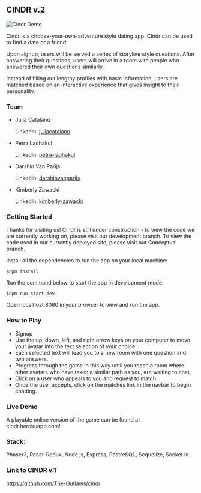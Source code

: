 ## CINDR v.2

<!-- ![](https://media.giphy.com/media/VCmlHaWSMBLH9pysgD/giphy.gif) -->

![Cindr Demo](/public/Cindr.gif)

Cindr is a choose-your-own-adventure style dating app. Cindr can be used to find a date or a friend!

Upon signup, users will be served a series of storyline style questions. After answering their questions, users will arrive in a room with people who answered their own questions similarly.

Instead of filling out lengthy profiles with basic information, users are matched based on an interactive experience that gives insight to their personality.

### Team

* Julia Catalano

  LinkedIn: [juliacatalano](https://www.linkedin.com/in/juliacatalano/)

* Petra Laohakul

  LinkedIn: [petra-laohakul](https://www.linkedin.com/in/petra-laohakul/)

* Darshin Van Parijs

  LinkedIn: [darshinvanparijs](https://www.linkedin.com/in/darshinvanparijs)

* Kimberly Zawacki

  LinkedIn: [kimberly-zawacki](https://www.linkedin.com/in/kimberly-zawacki/)

### Getting Started

Thanks for visiting us! Cindr is still under construction - to view the code we are currently working on, please visit our development branch. To view the code used in our currently deployed site, please visit our Conceptual branch.

Install all the dependencies to run the app on your local machine:

```
$npm install
```

Run the command below to start the app in development mode:

```
$npm run start-dev
```

Open localhost:8080 in your browser to view and run the app.

### How to Play

* Signup
* Use the up, down, left, and right arrow keys on your computer to move your avatar into the text selection of your choice.
* Each selected text will lead you to a new room with one question and two answers.
* Progress through the game in this way until you reach a room where other avatars who have taken a similar path as you, are waiting to chat.
* Click on a user who appeals to you and request to match.
* Once the user accepts, click on the matches link in the navbar to begin chatting.

### Live Demo

A playable online version of the game can be found at cindr.herokuapp.com!

### Stack:

Phaser3, React-Redux, Node.js, Express, PostreSQL, Sequelize, Socket.io.

### Link to CINDR v.1

https://github.com/The-Outlaws/cindr
